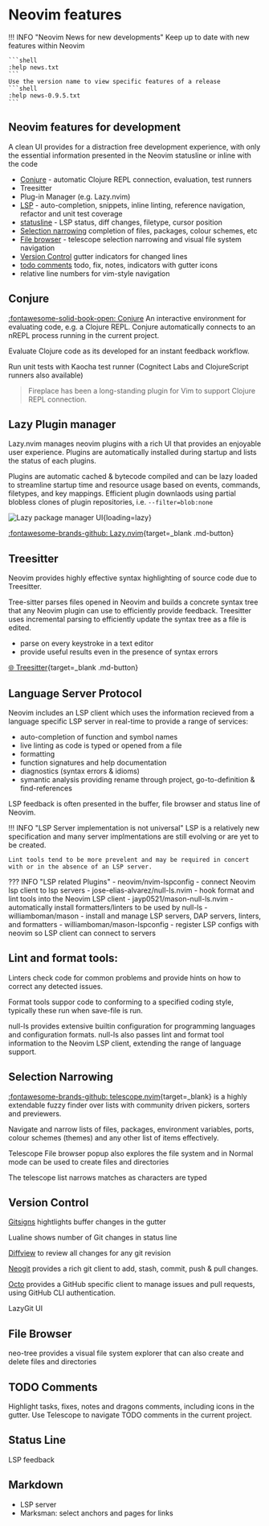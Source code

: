 # Neovim features

!!! INFO "Neovim News for new developments"
    Keep up to date with new features within Neovim

    ```shell
    :help news.txt
    ```
    Use the version name to view specific features of a release
    ```shell
    :help news-0.9.5.txt
    ```

## Neovim features for development

A clean UI provides for a distraction free development experience, with only the essential information presented in the Neovim statusline or inline with the code

* [Conjure](#conjure) - automatic Clojure REPL connection, evaluation, test runners
* Treesitter
* Plug-in Manager (e.g. Lazy.nvim)
* [LSP](#language-server-protocol) - auto-completion, snippets, inline linting, reference navigation, refactor and unit test coverage
* [statusline](#status-line) - LSP status, diff changes, filetype, cursor position
* [Selection narrowing](#selection-narrowing) completion of files, packages, colour schemes, etc
* [File browser](#file-browser) - telescope selection narrowing and visual file system navigation
* [Version Control](#version-control) gutter indicators for changed lines
* [todo comments](#todo-comments) todo, fix, notes, indicators with gutter icons
* relative line numbers for vim-style navigation



## Conjure

[:fontawesome-solid-book-open: Conjure](/neovim/repl-driven-development/conjure/) An interactive environment for evaluating code, e.g. a Clojure REPL.  Conjure automatically connects to an nREPL process running in the current project.

Evaluate Clojure code as its developed for an instant feedback workflow.

Run unit tests with Kaocha test runner (Cognitect Labs and ClojureScript runners also available)

> Fireplace has been a long-standing plugin for Vim to support Clojure REPL connection.


## Lazy Plugin manager

Lazy.nvim manages neovim plugins with a rich UI that provides an enjoyable user experience.  Plugins are automatically installed during startup and lists the status of each plugins.

Plugins are automatic cached & bytecode compiled and can be lazy loaded to streamline startup time and resource usage based on events, commands, filetypes, and key mappings.  Efficient plugin downlaods using partial blobless clones of plugin repositories, i.e. `--filter=blob:none`

![Lazy package manager UI](https://user-images.githubusercontent.com/292349/208301737-68fb279c-ba70-43ef-a369-8c3e8367d6b1.png){loading=lazy}

[:fontawesome-brands-github: Lazy.nvim](https://github.com/folke/lazy.nvim){target=_blank .md-button}

## Treesitter

Neovim provides highly effective syntax highlighting of source code due to Treesitter.

Tree-sitter parses files opened in Neovim and builds a concrete syntax tree that any Neovim plugin can use to efficiently provide feedback. Treesitter uses incremental parsing to efficiently update the syntax tree as a file is edited.

- parse on every keystroke in a text editor
- provide useful results even in the presence of syntax errors

[:globe_with_meridians: Treesitter](https://tree-sitter.github.io/tree-sitter/){target=_blank .md-button}


## Language Server Protocol

Neovim includes an LSP client which uses the information recieved from a language specific LSP server in real-time to provide a range of services:

- auto-completion of function and symbol names
- live linting as code is typed or opened from a file
- formatting
- function signatures and help documentation
- diagnostics (syntax errors & idioms)
- symantic analysis providing rename through project, go-to-definition & find-references

LSP feedback is often presented in the buffer, file browser and status line of Neovim.

!!! INFO "LSP Server implementation is not universal"
    LSP is a relatively new specification and many server implmentations are still evolving or are yet to be created.

    Lint tools tend to be more prevelent and may be required in concert with or in the absence of an LSP server.

<!-- TODO: screenshot of LSP feedback, error popup and statusline indicators -->

??? INFO "LSP related Plugins"
    - neovim/nvim-lspconfig - connect Neovim lsp client to lsp servers
    - jose-elias-alvarez/null-ls.nvim - hook format and lint tools into the Neovim LSP client
    - jayp0521/mason-null-ls.nvim - automatically install formatters/linters to be used by null-ls
    - williamboman/mason - install and manage LSP servers, DAP servers, linters, and formatters
    - williamboman/mason-lspconfig - register LSP configs with neovim so LSP client can connect to  servers


## Lint and format tools:

Linters check code for common problems and provide hints on how to correct any detected issues.

Format tools suppor code to conforming to a specified coding style, typically these run when save-file is run.

null-ls provides extensive builtin configuration for programming languages and configuration formats.  null-ls also passes lint and format tool information to the Neovim LSP client, extending the range of language support.


## Selection Narrowing

[:fontawesome-brands-github: telescope.nvim](https://github.com/nvim-telescope/telescope.nvim){target=_blank} is a highly extendable fuzzy finder over lists with community driven pickers, sorters and previewers.

Navigate and narrow lists of files, packages, environment variables, ports, colour schemes (themes) and any other list of items effectively.

Telescope File browser popup also explores the file system and in Normal mode can be used to create files and directories

The telescope list narrows matches as characters are typed

<!-- TODO: screeshot of telescope file browser, project files and package list -->


## Version Control

[Gitsigns](https://github.com/lewis6991/gitsigns.nvim) hightlights buffer changes in the gutter

Lualine shows number of Git changes in status line
<!-- TODO: screenshot of buffer with added, changed and deleted changes, with indicators in status line -->

[Diffview](https://github.com/sindrets/diffview.nvim) to review all changes for any git revision

[Neogit](https://github.com/TimUntersberger/neogit) provides a rich git client to add, stash, commit, push & pull changes.

[Octo](https://github.com/pwntester/octo.nvim) provides a GitHub specific client to manage issues and pull requests, using GitHub CLI authentication.

<!-- TODO: screenshot of octo with staged and unstaged changes -->

LazyGit UI


## File Browser

neo-tree provides a visual file system explorer that can also create and delete files and directories


<!-- TODO: screenshot of telescope file browser -->


## TODO Comments

Highlight tasks, fixes, notes and dragons comments, including icons in the gutter.  Use Telescope to navigate TODO comments in the current project.

<!-- TODO: screenshot of several todo comment styles and telescope list of todo comments -->

## Status Line

LSP feedback


## Markdown

* LSP server
* Marksman: select anchors and pages for links
